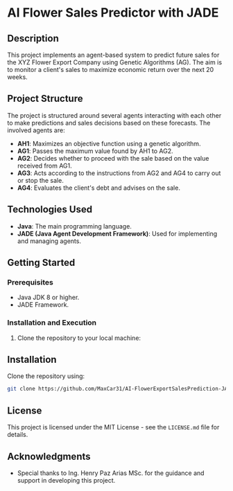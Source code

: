 # AI Flower Sales Predictor with JADE

## Description
This project implements an agent-based system to predict future sales for the XYZ Flower Export Company using Genetic Algorithms (AG). The aim is to monitor a client's sales to maximize economic return over the next 20 weeks.

## Project Structure
The project is structured around several agents interacting with each other to make predictions and sales decisions based on these forecasts. The involved agents are:

- **AH1**: Maximizes an objective function using a genetic algorithm.
- **AG1**: Passes the maximum value found by AH1 to AG2.
- **AG2**: Decides whether to proceed with the sale based on the value received from AG1.
- **AG3**: Acts according to the instructions from AG2 and AG4 to carry out or stop the sale.
- **AG4**: Evaluates the client's debt and advises on the sale.

## Technologies Used
- **Java**: The main programming language.
- **JADE (Java Agent Development Framework)**: Used for implementing and managing agents.

## Getting Started

### Prerequisites
- Java JDK 8 or higher.
- JADE Framework.

### Installation and Execution
1. Clone the repository to your local machine:

 ## Installation

Clone the repository using:

```bash
git clone https://github.com/MaxCar31/AI-FlowerExportSalesPrediction-JADE-Intelligent-Agents
```
## License
This project is licensed under the MIT License - see the `LICENSE.md` file for details.

## Acknowledgments
- Special thanks to Ing. Henry Paz Arias MSc. for the guidance and support in developing this project.

